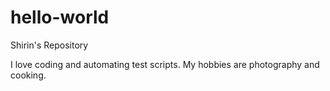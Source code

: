 # hello-world
Shirin's Repository

I love coding and automating test scripts. 
My hobbies are photography and cooking.
